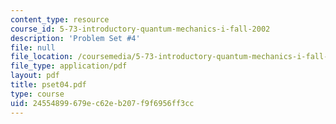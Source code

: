 ```yaml
---
content_type: resource
course_id: 5-73-introductory-quantum-mechanics-i-fall-2002
description: 'Problem Set #4'
file: null
file_location: /coursemedia/5-73-introductory-quantum-mechanics-i-fall-2002/24554899679ec62eb207f9f6956ff3cc_pset04.pdf
file_type: application/pdf
layout: pdf
title: pset04.pdf
type: course
uid: 24554899-679e-c62e-b207-f9f6956ff3cc
---
```

